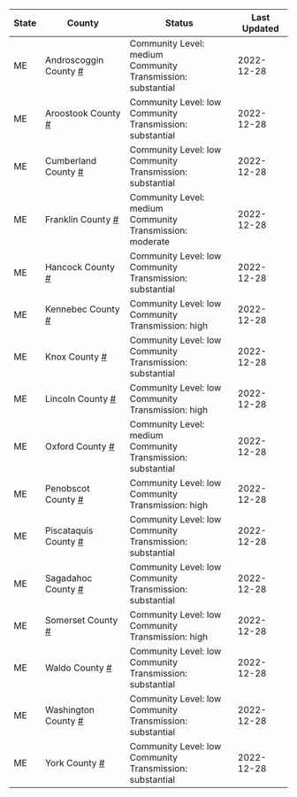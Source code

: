 State | County | Status | Last Updated
--- | --- | --- | --- 
ME | Androscoggin County <a href="#androscoggin_county">#</a> | <a name="androscoggin_county"></a>Community Level: medium<br/>Community Transmission: substantial | 2022-12-28
ME | Aroostook County <a href="#aroostook_county">#</a> | <a name="aroostook_county"></a>Community Level: low<br/>Community Transmission: substantial | 2022-12-28
ME | Cumberland County <a href="#cumberland_county">#</a> | <a name="cumberland_county"></a>Community Level: low<br/>Community Transmission: substantial | 2022-12-28
ME | Franklin County <a href="#franklin_county">#</a> | <a name="franklin_county"></a>Community Level: medium<br/>Community Transmission: moderate | 2022-12-28
ME | Hancock County <a href="#hancock_county">#</a> | <a name="hancock_county"></a>Community Level: low<br/>Community Transmission: substantial | 2022-12-28
ME | Kennebec County <a href="#kennebec_county">#</a> | <a name="kennebec_county"></a>Community Level: low<br/>Community Transmission: high | 2022-12-28
ME | Knox County <a href="#knox_county">#</a> | <a name="knox_county"></a>Community Level: low<br/>Community Transmission: substantial | 2022-12-28
ME | Lincoln County <a href="#lincoln_county">#</a> | <a name="lincoln_county"></a>Community Level: low<br/>Community Transmission: high | 2022-12-28
ME | Oxford County <a href="#oxford_county">#</a> | <a name="oxford_county"></a>Community Level: medium<br/>Community Transmission: substantial | 2022-12-28
ME | Penobscot County <a href="#penobscot_county">#</a> | <a name="penobscot_county"></a>Community Level: low<br/>Community Transmission: high | 2022-12-28
ME | Piscataquis County <a href="#piscataquis_county">#</a> | <a name="piscataquis_county"></a>Community Level: low<br/>Community Transmission: substantial | 2022-12-28
ME | Sagadahoc County <a href="#sagadahoc_county">#</a> | <a name="sagadahoc_county"></a>Community Level: low<br/>Community Transmission: substantial | 2022-12-28
ME | Somerset County <a href="#somerset_county">#</a> | <a name="somerset_county"></a>Community Level: low<br/>Community Transmission: high | 2022-12-28
ME | Waldo County <a href="#waldo_county">#</a> | <a name="waldo_county"></a>Community Level: low<br/>Community Transmission: substantial | 2022-12-28
ME | Washington County <a href="#washington_county">#</a> | <a name="washington_county"></a>Community Level: low<br/>Community Transmission: substantial | 2022-12-28
ME | York County <a href="#york_county">#</a> | <a name="york_county"></a>Community Level: low<br/>Community Transmission: substantial | 2022-12-28
